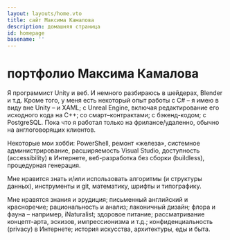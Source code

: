 ```yaml
---
layout: layouts/home.vto
title: сайт Максима Камалова
description: домашняя страница
id: homepage
basename: ''
---
```


# портфолио Максима Камалова

Я программист Unity и веб.
И немного разбираюсь в шейдерах, Blender и т.д.
Кроме того, у меня есть некоторый опыт работы
с C# – я имею в виду вне Unity – и XAML;
с Unreal Engine, включая редактирование его исходного кода на C++;
со смарт–контрактами;
с бэкенд-кодом;
с PostgreSQL.
Пока что я работал только на фрилансе/удаленно, обычно на англоговорящих клиентов.

Некоторые мои хобби: PowerShell, ремонт «железа», системное администрирование,
расширяемость Visual Studio, доступность (accessibility) в Интернете,
веб-разработка без сборки (buildless), процедурная генерация.

Мне нравится знать и/или использовать
алгоритмы (и структуры данных), инструменты и git, математику, шрифты и типографику.

Мне нравятся знания и эрудиция; письменный английский и красноречие;
рациональность и анализ; лаконичный дизайн;
флора и фауна – например, iNaturalist; здоровое питание;
рассматривание концепт-арта, эскизов, импрессионизма и т.д.;
конфиденциальность (privacy) в Интернете;
история искусства, архитектуры, еды и быта.

